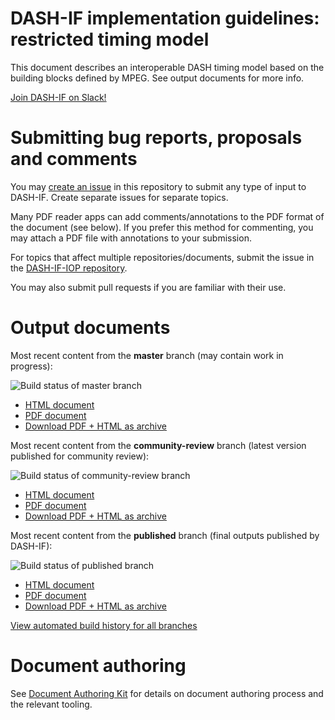 # DASH-IF implementation guidelines: restricted timing model

This document describes an interoperable DASH timing model based on the building blocks defined by MPEG. See output documents for more info.

[Join DASH-IF on Slack!](https://join.slack.com/t/dashif/shared_invite/zt-egme869x-JH~UPUuLoKJB26fw7wj3Gg)

# Submitting bug reports, proposals and comments

You may [create an issue](https://github.com/Dash-Industry-Forum/Guidelines-TimingModel/issues/new) in this repository to submit any type of input to DASH-IF. Create separate issues for separate topics.

Many PDF reader apps can add comments/annotations to the PDF format of the document (see below). If you prefer this method for commenting, you may attach a PDF file with annotations to your submission.

For topics that affect multiple repositories/documents, submit the issue in the [DASH-IF-IOP repository](https://github.com/Dash-Industry-Forum/DASH-IF-IOP/issues).

You may also submit pull requests if you are familiar with their use.

# Output documents

Most recent content from the **master** branch (may contain work in progress):

![Build status of master branch](https://dev.azure.com/dashif/Automation/_apis/build/status/Guidelines-TimingModel?branchName=master)

* [HTML document](https://dashif-documents.azurewebsites.net/Guidelines-TimingModel/master/Guidelines-TimingModel.html)
* [PDF document](https://dashif-documents.azurewebsites.net/Guidelines-TimingModel/master/Guidelines-TimingModel.pdf)
* [Download PDF + HTML as archive](https://dashif-documents.azurewebsites.net/Guidelines-TimingModel/master/Guidelines-TimingModel.zip)

Most recent content from the **community-review** branch (latest version published for community review):

![Build status of community-review branch](https://dev.azure.com/dashif/Automation/_apis/build/status/Guidelines-TimingModel?branchName=community-review)

* [HTML document](https://dashif-documents.azurewebsites.net/Guidelines-TimingModel/community-review/Guidelines-TimingModel.html)
* [PDF document](https://dashif-documents.azurewebsites.net/Guidelines-TimingModel/community-review/Guidelines-TimingModel.pdf)
* [Download PDF + HTML as archive](https://dashif-documents.azurewebsites.net/Guidelines-TimingModel/community-review/Guidelines-TimingModel.zip)

Most recent content from the **published** branch (final outputs published by DASH-IF):

![Build status of published branch](https://dev.azure.com/dashif/Automation/_apis/build/status/Guidelines-TimingModel?branchName=published)

* [HTML document](https://dashif-documents.azurewebsites.net/Guidelines-TimingModel/published/Guidelines-TimingModel.html)
* [PDF document](https://dashif-documents.azurewebsites.net/Guidelines-TimingModel/published/Guidelines-TimingModel.pdf)
* [Download PDF + HTML as archive](https://dashif-documents.azurewebsites.net/Guidelines-TimingModel/published/Guidelines-TimingModel.zip)

[View automated build history for all branches](https://dev.azure.com/dashif/Automation/_build?definitionId=13)



# Document authoring

See [Document Authoring Kit](https://dashif.org/DocumentAuthoring/) for details on document authoring process and the relevant tooling.
